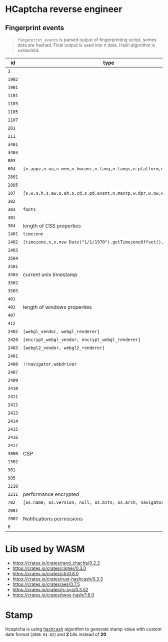  # HCaptcha reverse engineer

## Fingerprint events

> `fingerprint_events` is parsed output of fingerprinting script, somes data are hashed.
> Final output is used into n data.
> Hash algorithm is xxHash64. 

| id     | type                                                                  | type     | hashed    | fp_raw                                                                              |
| ------ | --------------------------------------------------------------------- | -------- | --------- | ----------------------------------------------------------------------------------- |
| `3`    |                                                                       |          | **false** | [x](https://x.com)                                                                  |
| `1902` |                                                                       |          | **false** | [x](https://x.com)                                                                  |
| `1901` |                                                                       |          | **true**  | [x](https://x.com)                                                                  |
| `1101` |                                                                       |          | **true**  | [x](https://x.com)                                                                  |
| `1103` |                                                                       |          | **true**  | [x](https://x.com)                                                                  |
| `1105` |                                                                       |          | **true**  | [x](https://x.com)                                                                  |
| `1107` |                                                                       |          | **false** | [x](https://x.com)                                                                  |
| `201`  |                                                                       |          | **false** | [x](https://x.com)                                                                  |
| `211`  |                                                                       |          | **true**  | [x](https://x.com)                                                                  |
| `3401` |                                                                       |          | **true**  | [x](https://x.com)                                                                  |
| `3403` |                                                                       |          | **false** | [x](https://x.com)                                                                  |
| `803`  |                                                                       |          | **false** | [x](https://x.com)                                                                  |
| `604`  | `[n.appv,n.ua,n.mem,n.hwconc,n.lang,n.langs,n.platform,n.cpu,versin]` |          | **false** | [link](https://gist.github.com/nikolahellatrigger/c4d6cf4ddb0ab219c38ddd133dc772eb) |
| `2801` |                                                                       |          | **true**  | [x](https://x.com)                                                                  |
| `2805` |                                                                       |          | **false** | [x](https://x.com)                                                                  |
| `107`  | `[s.w,s.h,s.aw,s.ah,s.cd,s.pd,event,n.maxtp,w.dpr,w.ow,w.oh...]`      | `array`  | **false** | [link](https://gist.github.com/nikolahellatrigger/ea00832b010c0db8f0a0d5ca0d467072) |
| `302`  |                                                                       |          | **true**  | [x](https://x.com)                                                                  |
| `303`  | `fonts`                                                               | `array`  | **false** | [x](https://x.com)                                                                  |
| `301`  |                                                                       |          | **true**  | [x](https://x.com)                                                                  |
| `304`  | length of CSS properties                                              | `int`    | **false** | [x](https://x.com)                                                                  |
| `1401` | `timezone`                                                            | `string` | **false** | [x](https://x.com)                                                                  |
| `1402` | `[timezone,x,x,new Date("1/1/1970").getTimezoneOffset(),x,n.lang]`    | `array`  | **false** | [x](https://x.com)                                                                  |
| `1403` |                                                                       |          | **false** | [x](https://x.com)                                                                  |
| `3504` |                                                                       |          | **false** | [x](https://x.com)                                                                  |
| `3501` |                                                                       |          | **false** | [x](https://x.com)                                                                  |
| `3503` | current unix timestamp                                                | `int`    | **false** | [x](https://x.com)                                                                  |
| `3502` |                                                                       |          | **false** | [x](https://x.com)                                                                  |
| `3505` |                                                                       |          | **false** | [x](https://x.com)                                                                  |
| `401`  |                                                                       |          | **true**  | [x](https://x.com)                                                                  |
| `402`  | length of windows properties                                          | `int`    | **false** | [x](https://x.com)                                                                  |
| `407`  |                                                                       |          | **false** | [x](https://x.com)                                                                  |
| `412`  |                                                                       |          | **true**  | [x](https://x.com)                                                                  |
| `2402` | `[webgl_vendor, webgl_renderer]`                                      | `array`  | **false** | [x](https://x.com)                                                                  |
| `2420` | `[encrypt_webgl_vendor, encrypt_webgl_renderer]`                      | `array`  | **false** | [x](https://x.com)                                                                  |
| `2403` | `[webgl2_vendor, webgl2_renderer]`                                    | `array`  | **false** | [x](https://x.com)                                                                  |
| `2401` |                                                                       |          | **true**  | [x](https://x.com)                                                                  |
| `2408` | `!!navigator.webdriver`                                               | `bool`   | **false** | [x](https://x.com)                                                                  |
| `2407` |                                                                       |          | **true**  | [x](https://x.com)                                                                  |
| `2409` |                                                                       |          | **false** | [x](https://x.com)                                                                  |
| `2410` |                                                                       |          | **false** | [x](https://x.com)                                                                  |
| `2411` |                                                                       |          | **false** | [x](https://x.com)                                                                  |
| `2412` |                                                                       |          | **false** | [x](https://x.com)                                                                  |
| `2413` |                                                                       |          | **false** | [x](https://x.com)                                                                  |
| `2414` |                                                                       |          | **false** | [x](https://x.com)                                                                  |
| `2415` |                                                                       |          | **false** | [x](https://x.com)                                                                  |
| `2416` |                                                                       |          | **false** | [x](https://x.com)                                                                  |
| `2417` |                                                                       |          | **false** | [x](https://x.com)                                                                  |
| `3800` | CSP                                                                   | `error`  | **false** | [x](https://x.com)                                                                  |
| `1302` |                                                                       |          | **false** | [x](https://x.com)                                                                  |
| `901`  |                                                                       |          | **true**  | [x](https://x.com)                                                                  |
| `905`  |                                                                       |          | **false** | [x](https://x.com)                                                                  |
| `3210` |                                                                       |          | **false** | [x](https://x.com)                                                                  |
| `3211` | performance encrypted                                                 |          | **false** | [x](https://x.com)                                                                  |
| `702`  | `[os.name, os.version, null, os.bits, os.arch, navigator.version]`    | `array`  | **false** | [x](https://x.com)                                                                  |
| `2001` |                                                                       |          | **true**  | [x](https://x.com)                                                                  |
| `2002` | Notifications permissions                                             | `array`  | **false** | [x](https://x.com)                                                                  |
| `0`    |                                                                       |          | **false** | [x](https://x.com)                                                                  |

# Lib used by WASM

- https://crates.io/crates/rand_chacha/0.2.2
- https://crates.io/crates/cipher/0.3.0
- https://crates.io/crates/ctr/0.8.0
- https://crates.io/crates/rust-hashcash/0.3.3
- https://crates.io/crates/aes/0.7.5
- https://crates.io/crates/js-sys/0.3.52
- https://crates.io/crates/twox-hash/1.6.0

# Stamp

Hcaptcha is using [hashcash](https://crates.io/crates/rust-hashcash/0.3.3) algorithm to generate stamp value with custom date format (`2006-01-02`) and **2** bits instead of **20**